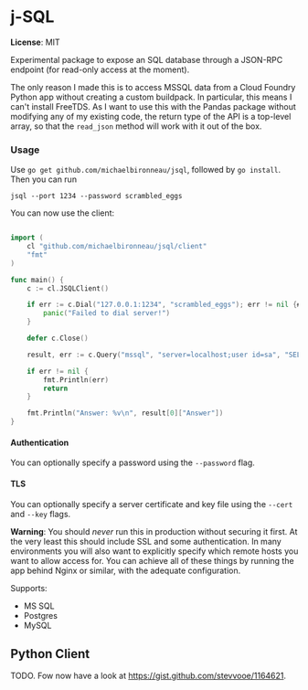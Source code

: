 # j-SQL

**License**: MIT

Experimental package to expose an SQL database through a JSON-RPC endpoint (for read-only access at the moment).

The only reason I made this is to access MSSQL data from a Cloud Foundry Python app without creating a custom buildpack. In particular, this means I can't install FreeTDS. As I want to use this with the Pandas package without modifying any of my existing code, the return type of the API is a top-level array, so that the `read_json` method will work with it out of the box. 


### Usage
Use `go get github.com/michaelbironneau/jsql`, followed by `go install`. Then you can run

```
jsql --port 1234 --password scrambled_eggs
```

You can now use the client:

```go

import (
	cl "github.com/michaelbironneau/jsql/client"
	"fmt"
)

func main() {
	c := cl.JSQLClient()

	if err := c.Dial("127.0.0.1:1234", "scrambled_eggs"); err != nil {#
		panic("Failed to dial server!")
	}

	defer c.Close()

	result, err := c.Query("mssql", "server=localhost;user id=sa", "SELECT 1 AS 'Answer'")

	if err != nil {
		fmt.Println(err)
		return
	}

	fmt.Println("Answer: %v\n", result[0]["Answer"])
}

```

#### Authentication

You can optionally specify a password using the `--password` flag. 

#### TLS

You can optionally specify a server certificate and key file using the `--cert` and `--key` flags.

**Warning**: You should *never* run this in production without securing it first. At the very least this should include SSL and some authentication. In many environments you will also want to explicitly specify which remote hosts you want to allow access for. You can achieve all of these things by running the app behind Nginx or similar, with the adequate configuration.

Supports:

* MS SQL
* Postgres
* MySQL

## Python Client

TODO. Fow now have a look at https://gist.github.com/stevvooe/1164621.